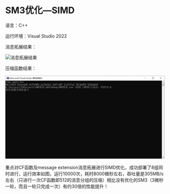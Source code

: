 # SM3优化—SIMD
语言：C++ 

运行环境：Visual Studio 2022

消息拓展结果：

![消息拓展结果](2.png)

压缩函数结果：

![压缩函数结果](1.png)

重点对CF函数及message extension消息拓展进行SIMD优化，成功部署了8组同时进行，运行效率如图，运行10000次，耗时8000微秒左右，吞吐量是305MB/s左右（只进行一次CF函数即512的消息分组的压缩）相比没有优化的SM3（3微秒一轮，而且一轮只完成一次）有约30倍的性能提升！